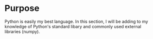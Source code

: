 # Purpose

Python is easily my best language. In this section, I will be adding to my knowledge of Python's standard libary and commonly used external libraries (numpy).